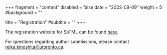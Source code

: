 +++
fragment = "content"
disabled = false
date = "2022-08-09"
weight = 5
#background = ""

title = "Registration"
#subtitle = ""
+++

The registration website for SaTML can be found [here](https://web.cvent.com/event/71bd5e3c-76f9-472c-8aea-57e5cf97cdbd/summary).

For questions regarding author submissions, please contact
[reika.kinoshita@utoronto.ca](mailto:reika.kinoshita@utoronto.ca).
